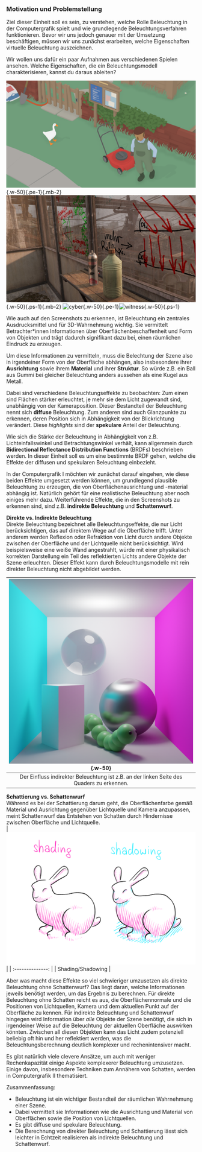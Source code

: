

### Motivation und Problemstellung

Ziel dieser Einheit soll es sein, zu verstehen, welche Rolle Beleuchtung in der Computergrafik spielt und wie grundlegende Beleuchtungsverfahren funktionieren.
Bevor wir uns jedoch genauer mit der Umsetzung beschäftigen, müssen wir uns zunächst erarbeiten, welche Eigenschaften virtuelle Beleuchtung auszeichnen.

Wir wollen uns dafür ein paar Aufnahmen aus verschiedenen Spielen ansehen. Welche Eigenschaften, die ein Beleuchtungsmodell charakterisieren, kannst du daraus ableiten? 


![goose](goose.png?as=webp){.w-50}{.pe-1}{.mb-2}![alyx](alyx.png?as=webp){.w-50}{.ps-1}{.mb-2}
![cyber](cyber.png?as=webp){.w-50}{.pe-1}![witness](witness.png?as=webp){.w-50}{.ps-1}


Wie auch auf den Screenshots zu erkennen, ist Beleuchtung ein zentrales Ausdrucksmittel und für 3D-Wahrnehmung wichtig. Sie vermittelt Betrachter*innen Informationen über Oberflächenbeschaffenheit und Form von Objekten und trägt dadurch signifikant dazu bei, einen räumlichen Eindruck zu erzeugen.

Um diese Informationen zu vermitteln, muss die Belechtung der Szene also in irgendeiner Form von der Oberfläche abhängen, also insbesondere ihrer **Ausrichtung** sowie ihrem **Material** und ihrer **Struktur**. So würde z.B. ein Ball aus Gummi bei gleicher Beleuchtung anders aussehen als eine Kugel aus Metall.

Dabei sind verschiedene Beleuchtungseffekte zu beobachten: Zum einen sind Flächen stärker erleuchtet, je mehr sie dem Licht zugewandt sind, unabhängig von der Kameraposition. Dieser Bestandteil der Beleuchtung nennt sich **diffuse** Beleuchtung. Zum anderen sind auch Glanzpunkte zu erkennen, deren Position sich in Abhängigkeit von der Blickrichtung verändert. Diese _highlights_ sind der **spekulare** Anteil der Beleuchtung.

Wie sich die Stärke der Beleuchtung in Abhängigkeit von z.B. Lichteinfallswinkel und Betrachtungswinkel verhält, kann allgemmein durch **Bidirectional Reflectance Distribution Functions** (BRDFs) beschrieben werden. In dieser Einheit soll es um eine bestimmte BRDF gehen, welche die Effekte der diffusen und spekularen Beleuchtung einbezieht.

In der Computergrafik I möchten wir zunächst darauf eingehen, wie diese beiden Effekte umgesetzt werden können, um grundlegend plausible Beleuchtung zu erzeugen, die von Oberflächenausrichtung und -material abhängig ist. Natürlich gehört für eine realistische Beleuchtung aber noch einiges mehr dazu. Weiterführende Effekte, die in den Screenshots zu erkennen sind, sind z.B. **indirekte Beleuchtung** und **Schattenwurf**.

**Direkte vs. Indirekte Beleuchtung** <br>
Direkte Beleuchtung bezeichnet alle Beleuchtungseffekte, die nur Licht berücksichtigen, das auf direktem Wege auf die Oberfläche trifft. Unter anderem werden Reflexion oder Refraktion von Licht durch andere Objekte zwischen der Oberfläche und der Lichtquelle nicht berücksichtigt. Wird beispielsweise eine weiße Wand angestrahlt, würde mit einer physikalisch korrekten Darstellung ein Teil des reflektierten Lichts andere Objekte der Szene erleuchten. Dieser Effekt kann durch Beleuchtungsmodelle mit rein direkter Beleuchtung nicht abgebildet werden.

| ![camera-model](./cornell_box.png?as=webp){.w-50} |
| :--------------: |
| Der Einfluss indirekter Beleuchtung ist z.B. an der linken Seite des Quaders zu erkennen. |

**Schattierung vs. Schattenwurf** <br>
Während es bei der Schattierung darum geht, die Oberflächenfarbe gemäß Material und Ausrichtung gegenüber Lichtquelle und Kamera anzupassen, meint Schattenwurf das Entstehen von Schatten durch Hindernisse zwischen Oberfläche und Lichtquelle.  
| ![camera-model](./shadowing.png?as=webp) |
| :--------------: |
| Shading/Shadowing |

Aber was macht diese Effekte so viel schwieriger umzusetzen als direkte Beleuchtung ohne Schattenwurf? Das liegt daran, welche Informationen jeweils benötigt werden, um das Ergebnis zu berechnen.
Für direkte Beleuchtung ohne Schatten reicht es aus, die Oberflächennormale und die Positionen von Lichtquellen, Kamera und dem aktuellen Punkt auf der Oberfläche zu kennen.
Für indirekte Beleuchtung und Schattenwurf hingegen wird Information über _alle_ Objekte der Szene benötigt, die sich in irgendeiner Weise auf die Beleuchtung der aktuellen Oberfläche auswirken könnten. Zwischen all diesen Objekten kann das Licht zudem potenziell beliebig oft hin und her reflektiert werden, was die Beleuchtungsberechnung deutlich komplexer und rechenintensiver macht.

Es gibt natürlich viele clevere Ansätze, um auch mit weniger Rechenkapazität einige Aspekte komplexerer Beleuchtung umzusetzen. Einige davon, insbesondere Techniken zum Annähern von Schatten, werden in Computergrafik II thematisiert.

Zusammenfassung:
* Beleuchtung ist ein wichtiger Bestandteil der räumlichen Wahrnehmung einer Szene.
* Dabei vermittelt sie Informationen wie die Ausrichtung und Material von Oberflächen sowie die Position von Lichtquellen.
* Es gibt diffuse und spekulare Beleuchtung.
* Die Berechnung von direkter Beleuchtung und Schattierung lässt sich leichter in Echtzeit realisieren als indirekte Beleuchtung und Schattenwurf.
